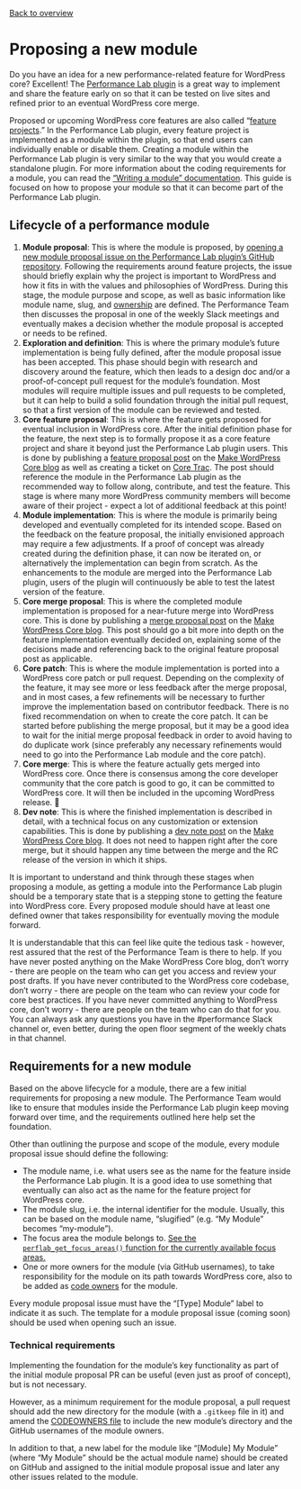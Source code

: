 [Back to overview](./README.md)

# Proposing a new module

Do you have an idea for a new performance-related feature for WordPress core? Excellent! The [Performance Lab plugin](https://github.com/WordPress/performance) is a great way to implement and share the feature early on so that it can be tested on live sites and refined prior to an eventual WordPress core merge.

Proposed or upcoming WordPress core features are also called “[feature projects](https://make.wordpress.org/core/features/).” In the Performance Lab plugin, every feature project is implemented as a module within the plugin, so that end users can individually enable or disable them. Creating a module within the Performance Lab plugin is very similar to the way that you would create a standalone plugin. For more information about the coding requirements for a module, you can read the [“Writing a module” documentation](https://github.com/WordPress/performance/blob/trunk/docs/Writing-a-module.md). This guide is focused on how to propose your module so that it can become part of the Performance Lab plugin.

## Lifecycle of a performance module
1. **Module proposal**: This is where the module is proposed, by [opening a new module proposal issue on the Performance Lab plugin’s GitHub repository](https://github.com/WordPress/performance/issues/new/choose). Following the requirements around feature projects, the issue should briefly explain why the project is important to WordPress and how it fits in with the values and philosophies of WordPress. During this stage, the module purpose and scope, as well as basic information like module name, slug, and [ownership](https://github.com/WordPress/performance/blob/trunk/.github/CODEOWNERS) are defined. The Performance Team then discusses the proposal in one of the weekly Slack meetings and eventually makes a decision whether the module proposal is accepted or needs to be refined.
2. **Exploration and definition**: This is where the primary module’s future implementation is being fully defined, after the module proposal issue has been accepted. This phase should begin with research and discovery around the feature, which then leads to a design doc and/or a proof-of-concept pull request for the module’s foundation. Most modules will require multiple issues and pull requests to be completed, but it can help to build a solid foundation through the initial pull request, so that a first version of the module can be reviewed and tested.
3. **Core feature proposal**: This is where the feature gets proposed for eventual inclusion in WordPress core. After the initial definition phase for the feature, the next step is to formally propose it as a core feature project and share it beyond just the Performance Lab plugin users. This is done by publishing a [feature proposal post](https://docs.google.com/document/d/1h6prBJI8BUPA3XerjTdUWd9awmj5Sj8ChAM4o-1scfo/edit) on the [Make WordPress Core blog](https://make.wordpress.org/core/) as well as creating a ticket on [Core Trac](https://core.trac.wordpress.org/). The post should reference the module in the Performance Lab plugin as the recommended way to follow along, contribute, and test the feature. This stage is where many more WordPress community members will become aware of their project - expect a lot of additional feedback at this point!
4. **Module implementation**: This is where the module is primarily being developed and eventually completed for its intended scope. Based on the feedback on the feature proposal, the initially envisioned approach may require a few adjustments. If a proof of concept was already created during the definition phase, it can now be iterated on, or alternatively the implementation can begin from scratch. As the enhancements to the module are merged into the Performance Lab plugin, users of the plugin will continuously be able to test the latest version of the feature.
5. **Core merge proposal**: This is where the completed module implementation is proposed for a near-future merge into WordPress core. This is done by publishing a [merge proposal post](https://docs.google.com/document/d/1Ha4b-Wj3qTVD0RF0eaqc9N-AnHrxnrKFvafB4hk3VBA/edit) on the [Make WordPress Core blog](https://make.wordpress.org/core/). This post should go a bit more into depth on the feature implementation eventually decided on, explaining some of the decisions made and referencing back to the original feature proposal post as applicable.
6. **Core patch**: This is where the module implementation is ported into a WordPress core patch or pull request. Depending on the complexity of the feature, it may see more or less feedback after the merge proposal, and in most cases, a few refinements will be necessary to further improve the implementation based on contributor feedback. There is no fixed recommendation on when to create the core patch. It can be started before publishing the merge proposal, but it may be a good idea to wait for the initial merge proposal feedback in order to avoid having to do duplicate work (since preferably any necessary refinements would need to go into the Performance Lab module and the core patch).
7. **Core merge**: This is where the feature actually gets merged into WordPress core. Once there is consensus among the core developer community that the core patch is good to go, it can be committed to WordPress core. It will then be included in the upcoming WordPress release. 🎉
8. **Dev note**: This is where the finished implementation is described in detail, with a technical focus on any customization or extension capabilities. This is done by publishing a [dev note post](https://make.wordpress.org/core/handbook/tutorials/writing-developer-notes/) on the [Make WordPress Core blog](https://make.wordpress.org/core/). It does not need to happen right after the core merge, but it should happen any time between the merge and the RC release of the version in which it ships.

It is important to understand and think through these stages when proposing a module, as getting a module into the Performance Lab plugin should be a temporary state that is a stepping stone to getting the feature into WordPress core. Every proposed module should have at least one defined owner that takes responsibility for eventually moving the module forward.

It is understandable that this can feel like quite the tedious task - however, rest assured that the rest of the Performance Team is there to help. If you have never posted anything on the Make WordPress Core blog, don’t worry - there are people on the team who can get you access and review your post drafts. If you have never contributed to the WordPress core codebase, don’t worry - there are people on the team who can review your code for core best practices. If you have never committed anything to WordPress core, don’t worry - there are people on the team who can do that for you. You can always ask any questions you have in the #performance Slack channel or, even better, during the open floor segment of the weekly chats in that channel.

## Requirements for a new module
Based on the above lifecycle for a module, there are a few initial requirements for proposing a new module. The Performance Team would like to ensure that modules inside the Performance Lab plugin keep moving forward over time, and the requirements outlined here help set the foundation.

Other than outlining the purpose and scope of the module, every module proposal issue should define the following:

- The module name, i.e. what users see as the name for the feature inside the Performance Lab plugin. It is a good idea to use something that eventually can also act as the name for the feature project for WordPress core.
- The module slug, i.e. the internal identifier for the module. Usually, this can be based on the module name, “slugified” (e.g. “My Module” becomes “my-module”).
- The focus area the module belongs to. [See the `perflab_get_focus_areas()` function for the currently available focus areas.](https://github.com/WordPress/performance/blob/trunk/admin/load.php#L170)
- One or more owners for the module (via GitHub usernames), to take responsibility for the module on its path towards WordPress core, also to be added as [code owners](https://github.com/WordPress/performance/blob/trunk/.github/CODEOWNERS) for the module.

Every module proposal issue must have the “[Type] Module” label to indicate it as such. The template for a module proposal issue (coming soon) should be used when opening such an issue.

### Technical requirements
Implementing the foundation for the module’s key functionality as part of the initial module proposal PR can be useful (even just as proof of concept), but is not necessary.

However, as a minimum requirement for the module proposal, a pull request should add the new directory for the module (with a `.gitkeep` file in it) and amend the [CODEOWNERS file](https://github.com/WordPress/performance/blob/trunk/.github/CODEOWNERS) to include the new module’s directory and the GitHub usernames of the module owners.

In addition to that, a new label for the module like “[Module] My Module” (where “My Module” should be the actual module name) should be created on GitHub and assigned to the initial module proposal issue and later any other issues related to the module.
